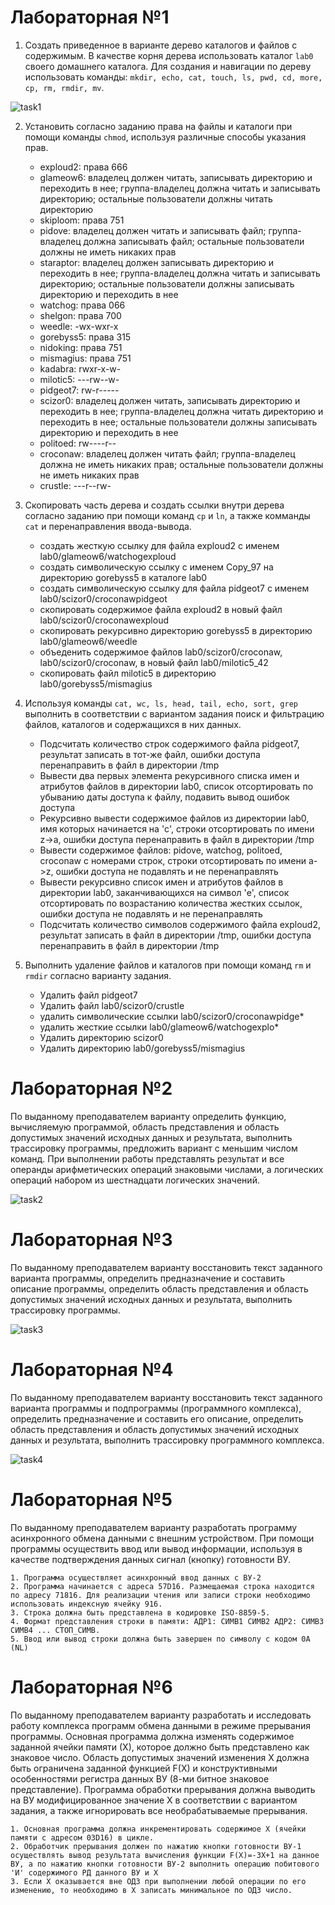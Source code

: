 # Лабораторная №1 #

1. Создать приведенное в варианте дерево каталогов и файлов с содержимым. В качестве корня дерева использовать каталог `lab0` своего домашнего каталога. Для создания и навигации по дереву использовать команды: `mkdir, echo, cat, touch, ls, pwd, cd, more, cp, rm, rmdir, mv`.

![task1](lab1-07.09.18/task.png)

2. Установить согласно заданию права на файлы и каталоги при помощи команды `chmod`, используя различные способы указания прав.
    - exploud2: права 666
    - glameow6: владелец должен читать, записывать директорию и переходить в нее; группа-владелец должна читать и записывать директорию; остальные пользователи должны читать директорию
    - skiploom: права 751
    - pidove: владелец должен читать и записывать файл; группа-владелец должна записывать файл; остальные пользователи должны не иметь никаких прав
    - staraptor: владелец должен записывать директорию и переходить в нее; группа-владелец должна читать и записывать директорию; остальные пользователи должны записывать директорию и переходить в нее
    - watchog: права 066
    - shelgon: права 700
    - weedle: -wx-wxr-x
    - gorebyss5: права 315
    - nidoking: права 751
    - mismagius: права 751
    - kadabra: rwxr-x-w-
    - milotic5: ---rw--w-
    - pidgeot7: rw-r-----
    - scizor0: владелец должен читать, записывать директорию и переходить в нее; группа-владелец должна читать директорию и переходить в нее; остальные пользователи должны записывать директорию и переходить в нее
    - politoed: rw----r--
    - croconaw: владелец должен читать файл; группа-владелец должна не иметь никаких прав; остальные пользователи должны не иметь никаких прав
    - crustle: ---r--rw-

3. Скопировать часть дерева и создать ссылки внутри дерева согласно заданию при помощи команд `cp` и `ln`, а также комманды `cat` и перенаправления ввода-вывода.
    - cоздать жесткую ссылку для файла exploud2 с именем lab0/glameow6/watchogexploud
    - создать символическую ссылку c именем Copy_97 на директорию gorebyss5 в каталоге lab0
    - cоздать символическую ссылку для файла pidgeot7 с именем lab0/scizor0/croconawpidgeot
    - скопировать содержимое файла exploud2 в новый файл lab0/scizor0/croconawexploud
    - скопировать рекурсивно директорию gorebyss5 в директорию lab0/glameow6/weedle
    - объеденить содержимое файлов lab0/scizor0/croconaw, lab0/scizor0/croconaw, в новый файл lab0/milotic5_42
    - скопировать файл milotic5 в директорию lab0/gorebyss5/mismagius

4. Используя команды `cat, wc, ls, head, tail, echo, sort, grep` выполнить в соответствии с вариантом задания поиск и фильтрацию файлов, каталогов и содержащихся в них данных.
    - Подсчитать количество строк содержимого файла pidgeot7, результат записать в тот-же файл, ошибки доступа перенаправить в файл в директории /tmp
    - Вывести два первых элемента рекурсивного списка имен и атрибутов файлов в директории lab0, список отсортировать по убыванию даты доступа к файлу, подавить вывод ошибок доступа 
    - Рекурсивно вывести содержимое файлов из директории lab0, имя которых начинается на 'c', строки отсортировать по имени z->a, ошибки доступа перенаправить в файл в директории /tmp
    - Вывести содержимое файлов: pidove, watchog, politoed, croconaw с номерами строк, строки отсортировать по имени a->z, ошибки доступа не подавлять и не перенаправлять
    - Вывести рекурсивно список имен и атрибутов файлов в директории lab0, заканчивающихся на символ 'e', список отсортировать по возрастанию количества жестких ссылок, ошибки доступа не подавлять и не перенаправлять
    - Подсчитать количество символов содержимого файла exploud2, результат записать в файл в директории /tmp, ошибки доступа перенаправить в файл в директории /tmp

5. Выполнить удаление файлов и каталогов при помощи команд `rm` и `rmdir` согласно варианту задания.
    - Удалить файл pidgeot7
    - Удалить файл lab0/scizor0/crustle
    - удалить символические ссылки lab0/scizor0/croconawpidge*
    - удалить жесткие ссылки lab0/glameow6/watchogexplo*
    - Удалить директорию scizor0
    - Удалить директорию lab0/gorebyss5/mismagius

# Лабораторная №2 #

По выданному преподавателем варианту определить функцию, вычисляемую программой, область представления и область допустимых значений исходных данных и результата, выполнить трассировку программы, предложить вариант с меньшим числом команд. При выполнении работы представлять результат и все операнды арифметических операций знаковыми числами, а логических операций набором из шестнадцати логических значений.
    
![task2](lab2-11.11.18/task.png)

# Лабораторная №3 #

По выданному преподавателем варианту восстановить текст заданного варианта программы, определить предназначение и составить описание программы, определить область представления и область допустимых значений исходных данных и результата, выполнить трассировку программы.

![task3](lab3-04.02.19/task.png)

# Лабораторная №4 #

По выданному преподавателем варианту восстановить текст заданного варианта программы и подпрограммы (программного комплекса), определить предназначение и составить его описание, определить область представления и область допустимых значений исходных данных и результата, выполнить трассировку программного комплекса.

![task4](lab4-12.03.19/task.png)

# Лабораторная №5 #

По выданному преподавателем варианту разработать программу асинхронного обмена данными с внешним устройством. При помощи программы осуществить ввод или вывод информации, используя в качестве подтверждения данных сигнал (кнопку) готовности ВУ.
```
1. Программа осуществляет асинхронный ввод данных с ВУ-2
2. Программа начинается с адреса 57D16. Размещаемая строка находится по адресу 71816. Для реализации чтения или записи строки необходимо использовать индексную ячейку 916.
3. Строка должна быть представлена в кодировке ISO-8859-5.
4. Формат представления строки в памяти: АДР1: СИМВ1 СИМВ2 АДР2: СИМВ3 СИМВ4 ... СТОП_СИМВ.
5. Ввод или вывод строки должна быть завершен по символу c кодом 0A (NL)
```

# Лабораторная №6 #

По выданному преподавателем варианту разработать и исследовать работу комплекса программ обмена данными в режиме прерывания программы. Основная программа должна изменять содержимое заданной ячейки памяти (Х), которое должно быть представлено как знаковое число. Область допустимых значений изменения Х должна быть ограничена заданной функцией F(X) и конструктивными особенностями регистра данных ВУ (8-ми битное знаковое представление). Программа обработки прерывания должна выводить на ВУ модифицированное значение Х в соответствии с вариантом задания, а также игнорировать все необрабатываемые прерывания.

```
1. Основная программа должна инкрементировать содержимое X (ячейки памяти с адресом 03D16) в цикле.
2. Обработчик прерывания должен по нажатию кнопки готовности ВУ-1 осуществлять вывод результата вычисления функции F(X)=-3X+1 на данное ВУ, a по нажатию кнопки готовности ВУ-2 выполнить операцию побитового 'И' содержимого РД данного ВУ и Х
3. Если Х оказывается вне ОДЗ при выполнении любой операции по его изменению, то необходимо в Х записать минимальное по ОДЗ число.
```